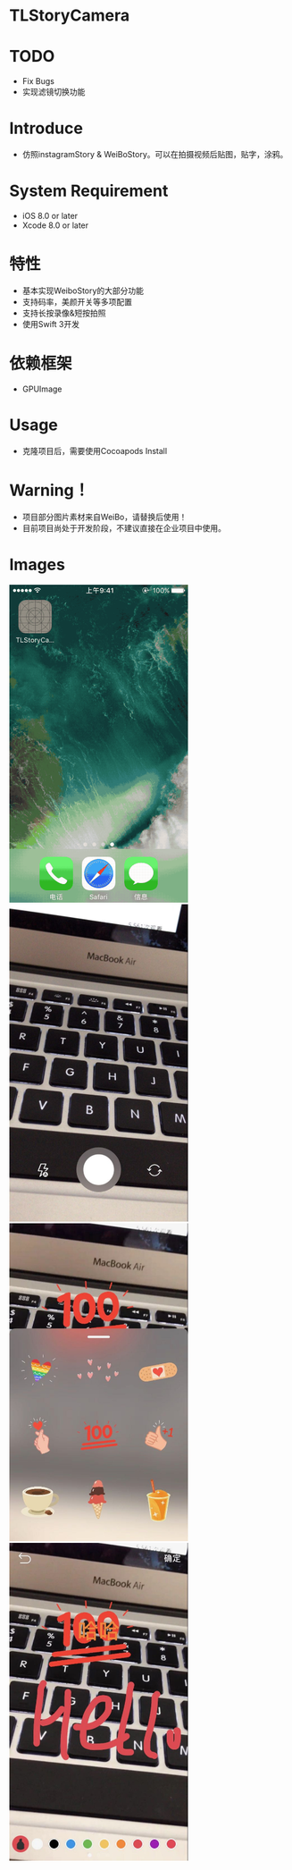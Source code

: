 TLStoryCamera
==================

# TODO
* Fix Bugs
* 实现滤镜切换功能

# Introduce
* 仿照instagramStory & WeiBoStory。可以在拍摄视频后贴图，贴字，涂鸦。

# System Requirement
* iOS 8.0 or later
* Xcode 8.0 or later


# 特性
* 基本实现WeiboStory的大部分功能
* 支持码率，美颜开关等多项配置
* 支持长按录像&短按拍照
* 使用Swift 3开发

# 依赖框架
* GPUImage

# Usage
* 克隆项目后，需要使用Cocoapods Install

# Warning！
* 项目部分图片素材来自WeiBo，请替换后使用！
* 目前项目尚处于开发阶段，不建议直接在企业项目中使用。

# Images
<img src="./ScreenShot/2017-05-21 14_33_43.gif" width="320">
<img src="./ScreenShot/IMG_0037.jpg" width="320">
<img src="./ScreenShot/IMG_0038.jpg" width="320">
<img src="./ScreenShot/IMG_0040.jpg" width="320">